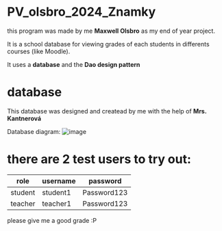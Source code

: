# PV_olsbro_2024_Znamky

this program was made by me __Maxwell Olsbro__ as my end of year project.


It is a school database for viewing grades of each students in differents courses (like Moodle).

It uses a __database__ and the __Dao design pattern__

# database
This database was designed and createad by me with the help of __Mrs. Kantnerová__

Database diagram:
![image](https://github.com/bowguy-tech/PV_olsbro_2024_Znamky/assets/68139501/1843feaa-fe05-43a2-b0ee-322c1a6c78c3)


# there are 2 test users to try out:


|__role__|__username__|__password__|
|-------|--------|-----------|
|student|student1|Password123|
|teacher|teacher1|Password123|




please give me a good grade :P
